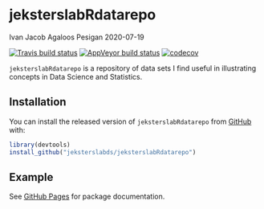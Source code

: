 jeksterslabRdatarepo
================
Ivan Jacob Agaloos Pesigan
2020-07-19

<!-- README.md is generated from README.Rmd. Please edit that file -->

<!-- badges: start -->

[![Travis build
status](https://travis-ci.com/jeksterslabds/jeksterslabRdatarepo.svg?branch=master)](https://travis-ci.com/jeksterslabds/jeksterslabRdatarepo)
[![AppVeyor build
status](https://ci.appveyor.com/api/projects/status/github/jeksterslabds/jeksterslabRdatarepo?branch=master&svg=true)](https://ci.appveyor.com/project/jeksterslabds/jeksterslabRdatarepo)
[![codecov](https://codecov.io/github/jeksterslabds/jeksterslabRdatarepo/branch/master/graphs/badge.svg)](https://codecov.io/github/jeksterslabds/jeksterslabRdatarepo)
<!-- badges: end -->

`jeksterslabRdatarepo` is a repository of data sets I find useful in
illustrating concepts in Data Science and Statistics.

## Installation

You can install the released version of `jeksterslabRdatarepo` from
[GitHub](https://github.com/jeksterslabds/jeksterslabRdatarepo) with:

``` r
library(devtools)
install_github("jeksterslabds/jeksterslabRdatarepo")
```

## Example

See [GitHub
Pages](https://jeksterslabds.github.io/jeksterslabRdatarepo/index.html)
for package documentation.
